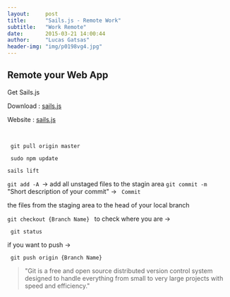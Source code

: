```yaml
---
layout:     post
title:      "Sails.js - Remote Work"
subtitle:   "Work Remote"
date:       2015-03-21 14:00:44
author:     "Lucas Gatsas"
header-img: "img/p0198vg4.jpg"
---
```

<h2 class="section-heading"><strong>Remote your Web App</strong> </h2>


Get Sails.js 

Download : [sails.js](https://github.com/balderdashy/sails) 

Website :  [sails.js](http://sailsjs.org/#!/documentation/concepts/Assets)

<br> 


<code> git pull origin master </code>

<code> sudo npm update </code>

<code>sails lift</code>


<code>git add -A </code>-> add all unstaged files to the stagin area
<code>git commit -m </code> "Short description of your commit" -> <code> Commit </code>


the files from the staging area to the head of your local branch



<code>git checkout  {Branch Name} </code> 
to check where you are -> 

<code> git status</code>

 if you want to push ->

<code> git push origin {Branch Name} </code>



<blockquote>
	"Git is a free and open source distributed version control system designed to handle everything from small to very large projects with speed and efficiency."
</blockquote>